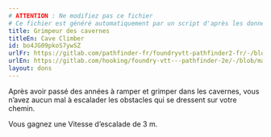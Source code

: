 ```yaml
---
# ATTENTION : Ne modifiez pas ce fichier
# Ce fichier est généré automatiquement par un script d'après les données du module Foundry VTT officiel et de sa traduction
title: Grimpeur des cavernes
titleEn: Cave Climber
id: bo4JG09pkoS7ywSZ
urlFr: https://gitlab.com/pathfinder-fr/foundryvtt-pathfinder2-fr/-/blob/master/data/feats/bo4JG09pkoS7ywSZ.htm
urlEn: https://gitlab.com/hooking/foundry-vtt---pathfinder-2e/-/blob/master/packs/data/feats.db/cave-climber.json
layout: dons
---
```

Après avoir passé des années à ramper et grimper dans les cavernes, vous n’avez aucun mal à escalader les obstacles qui se dressent sur votre chemin.

Vous gagnez une Vitesse d’escalade de 3 m.
